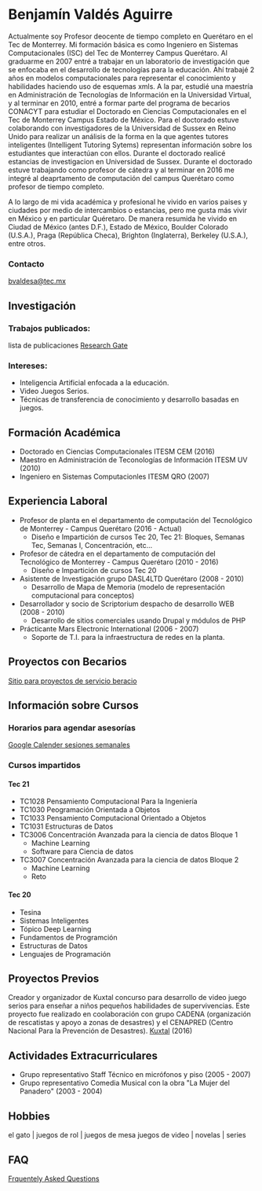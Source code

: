# Benjamín Valdés Aguirre
Actualmente soy Profesor deocente de tiempo completo en Querétaro en el Tec de Monterrey. Mi formación básica es como Ingeniero en Sistemas Computacionales (ISC) del Tec de Monterrey Campus Querétaro. Al graduarme en 2007 entré a trabajar en un laboratorio de investigación que se enfocaba en el desarrollo de tecnologías para la educación. Ahí trabajé 2 años en modelos computacionales para representar el conocimiento y habilidades haciendo uso de esquemas xmls. A la par, estudié una maestría en Administración de Tecnologías de Información en la Universidad Virtual, y al terminar en 2010, entré a formar parte del programa de becarios CONACYT para estudiar el Doctorado en Ciencias Computacionales en el Tec de Monterrey Campus Estado de México. Para el doctorado estuve colaborando con investigadores de la Universidad de Sussex en Reino Unido para realizar un análisis de la forma en la que agentes tutores inteligentes (Intelligent Tutoring Sytems) representan información sobre los estudiantes que interactúan con ellos. Durante el doctorado realicé estancias de investigacion en Universidad de Sussex. Durante el doctorado estuve trabajando como profesor de cátedra y al terminar en 2016 me integré al deaprtamento de computación del campus Querétaro como profesor de tiempo completo.

A lo largo de mi vida académica y profesional he vivido en varios paises y ciudades por medio de intercambios o estancias, pero me gusta más vivir en México y en particular Quéretaro. De manera resumida he vivido en Ciudad de México (antes D.F.), Estado de México, Boulder Colorado (U.S.A.), Praga (República Checa), Brighton (Inglaterra), Berkeley (U.S.A.), entre otros. 

### Contacto
bvaldesa@tec.mx

## Investigación

### Trabajos publicados: 
lista de publicaciones [Research Gate](https://www.researchgate.net/profile/Benjamin-Valdes-2)

### Intereses:

- Inteligencia Artificial enfocada a la educación.
- Video Juegos Serios.
- Técnicas de transferencia de conocimiento y desarrollo basadas en juegos.

## Formación Académica

- Doctorado en Ciencias Computacionales   ITESM CEM (2016)
- Maestro en Administración de Teconologías de Información ITESM UV (2010)
- Ingeniero en Sistemas Computacionles  ITESM QRO (2007)

## Experiencia Laboral

- Profesor de planta en el departamento de computación del Tecnológico de Monterrey - Campus Querétaro (2016 - Actual)
   * Diseño e Impartición de cursos Tec 20, Tec 21: Bloques, Semanas Tec, Semanas I, Concentración, etc...
- Profesor de cátedra en el departamento de computación del Tecnológico de Monterrey - Campus Querétaro (2010 - 2016)
   * Diseño e Impartición de cursos Tec 20
- Asistente de Investigación grupo DASL4LTD Querétaro (2008 - 2010)
   * Desarrollo de Mapa de Memoria (modelo de representación computacional para conceptos)
- Desarrollador y socio de Scriptorium despacho de desarrollo WEB (2008 - 2010)
   * Desarrollo de sitios comerciales usando Drupal y módulos de PHP
- Prácticante Mars Electronic International (2006 - 2007) 
   * Soporte de T.I. para la infraestructura de redes en la planta.

## Proyectos con Becarios

[Sitio para proyectos de servicio beracio](benjaminva.github.io/Becarios)

## Información sobre Cursos 

### Horarios para agendar asesorías

[Google Calender sesiones semanales](https://qrgo.page.link/M6HNX)

### Cursos impartidos

#### Tec 21

- TC1028 Pensamiento Computacional Para la Ingeniería
- TC1030 Peogramación Orientada a Objetos
- TC1033 Pensamiento Computacional Orientado a Objetos
- TC1031 Estructuras de Datos
- TC3006  Concentración Avanzada para la ciencia de datos Bloque 1
   * Machine Learning
   * Software para Ciencia de datos
- TC3007  Concentración Avanzada para la ciencia de datos Bloque 2
   *  Machine Learning
   *  Reto
 
#### Tec 20

  - Tesina 
  - Sistemas Inteligentes
  - Tópico Deep Learning
  - Fundamentos de Programción
  - Estructuras de Datos
  - Lenguajes de Programación
  
## Proyectos Previos

Creador y organizador de Kuxtal concurso para desarrollo de video juego serios para enseñar a niños pequeños habilidades de supervivencias. Este proyecto fue realizado en coolaboración con grupo CADENA (organización de rescatistas y apoyo a zonas de desastres) y el CENAPRED (Centro Nacional Para la Prevención de Desastres).   [Kuxtal](http://kuxtalvideojuegos.weebly.com/)  (2016)

## Actividades Extracurriculares

- Grupo representativo Staff Técnico en micrófonos y piso (2005 - 2007) 
- Grupo representativo Comedia Musical con la obra "La Mujer del Panadero" (2003 - 2004) 

## Hobbies
el gato  | juegos de rol | juegos de mesa
juegos de video | novelas | series

## FAQ
[Frquentely Asked Questions](benjaminva.github.io/FAQ)
